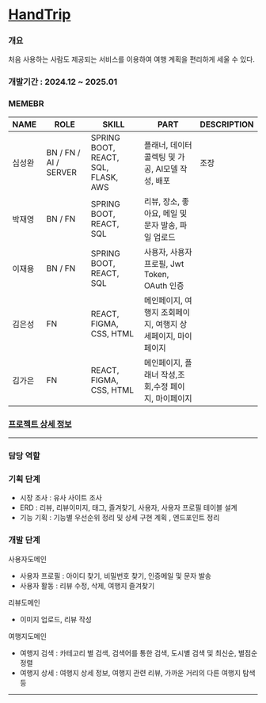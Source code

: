 
# [HandTrip](https://github.com/SeoKai/HandTrip_BN)

### 개요
처음 사용하는 사람도 제공되는 서비스를 이용하여 여행 계획을 편리하게 세울 수 있다.

### 개발기간 : 2024.12 ~ 2025.01

### **MEMEBR**

| **NAME&nbsp;** | **ROLE**              | **SKILL**                           | **PART**                                                     | **DESCRIPTION** |
| -------------- | --------------------- | ----------------------------------- | ------------------------------------------------------------ | --------------- |
| 심성완         | BN / FN / AI / SERVER | SPRING BOOT, REACT, SQL, FLASK, AWS | 플래너, 데이터 콜렉팅 및 가공, AI모델 작성, 배포             | 조장            |
| 박재영         | BN / FN               | SPRING BOOT, REACT, SQL             | 리뷰, 장소, 좋아요, 메일 및 문자 발송, 파일 업로드           |                 |
| 이재용         | BN / FN               | SPRING BOOT, REACT, SQL             | 사용자, 사용자 프로필, Jwt Token, OAuth 인증                 |                 |
| 김은성         | FN                    | REACT, FIGMA, CSS, HTML             | 메인페이지, 여행지 조회페이지, 여행지 상세페이지, 마이페이지 |                 |
| 김가은         | FN                    | REACT, FIGMA, CSS, HTML             | 메인페이지, 플래너 작성,조회,수정 페이지, 마이페이지         |                 |

### [프로젝트 상세 정보](https://github.com/SeoKai/HandTrip_BN)



---
### 담당 역할
### 기획 단계

- 시장 조사 : 유사 사이트 조사
- ERD : 리뷰, 리뷰이미지, 태그, 즐겨찾기, 사용자, 사용자 프로필 테이블 설계
- 기능 기획 : 기능별 우선순위 정리 및 상세 구현 계획 , 엔드포인트 정리


### 개발 단계 

사용자도메인
-	사용자 프로필 : 아이디 찾기, 비밀번호 찾기, 인증메일 및 문자 발송
-	사용자 활동 : 리뷰 수정, 삭제, 여행지 즐겨찾기

리뷰도메인 
-	이미지 업로드, 리뷰 작성

여행지도메인 
-	여행지 검색 : 카테고리 별 검색, 검색어를 통한 검색, 도시별 검색 및 최신순, 별점순 정렬
-	여행지 상세 : 여행지 상세 정보, 여행지 관련 리뷰, 가까운 거리의 다른 여행지 탐색등
---

